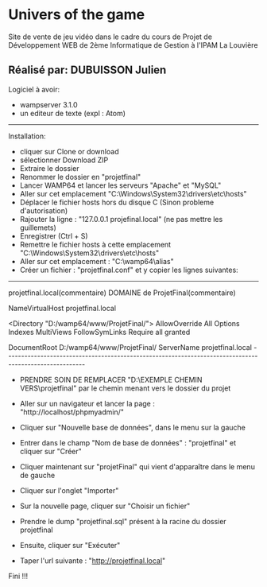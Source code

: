 # Univers of the game

Site de vente de jeu vidéo dans le cadre du cours de Projet de Développement WEB de 2ème Informatique de Gestion à l'IPAM La Louvière

Réalisé par: DUBUISSON Julien
-----------------------------
Logiciel à avoir:
- wampserver 3.1.0
- un editeur de texte (expl : Atom)
-----------------------------------
Installation:
- cliquer sur Clone or download
- sélectionner Download ZIP
- Extraire le dossier
- Renommer le dossier en "projetfinal"
- Lancer WAMP64 et lancer les serveurs "Apache" et "MySQL"
- Aller sur cet emplacement "C:\Windows\System32\drivers\etc\hosts"
- Déplacer le fichier hosts hors du disque C (Sinon probleme d'autorisation)
- Rajouter la ligne : "127.0.0.1 projefinal.local" (ne pas mettre les guillemets)
- Enregistrer (Ctrl + S)
- Remettre le fichier hosts à cette emplacement "C:\Windows\System32\drivers\etc\hosts"
- Aller sur cet emplacement : "C:\wamp64\alias"
- Créer un fichier : "projetfinal.conf" et y copier les lignes suivantes:
-------------------------------------------------------------------------
projetfinal.local(commentaire)
DOMAINE de ProjetFinal(commentaire)

NameVirtualHost projetfinal.local

<Directory "D:/wamp64/www/ProjetFinal/">
AllowOverride All
Options Indexes MultiViews FollowSymLinks
Require all granted
</Directory>

<VirtualHost projetfinal.local>
DocumentRoot D:/wamp64/www/ProjetFinal/
ServerName projetfinal.local
</VirtualHost>
-------------------------------------------------------------------------------------------------------

- PRENDRE SOIN DE REMPLACER "D:\EXEMPLE CHEMIN VERS\projetfinal" par le chemin menant vers le dossier du projet

- Aller sur un navigateur et lancer la page : "http://localhost/phpmyadmin/"
- Cliquer sur "Nouvelle base de données", dans le menu sur la gauche
- Entrer dans le champ "Nom de base de données" : "projetfinal" et cliquer sur "Créer"
- Cliquer maintenant sur "projetFinal" qui vient d'apparaître dans le menu de gauche
- Cliquer sur l'onglet "Importer"
- Sur la nouvelle page, cliquer sur "Choisir un fichier"
- Prendre le dump "projetfinal.sql" présent à la racine du dossier projetfinal
- Ensuite, cliquer sur "Exécuter"
- Taper l'url suivante : "http://projetfinal.local"

Fini !!!
